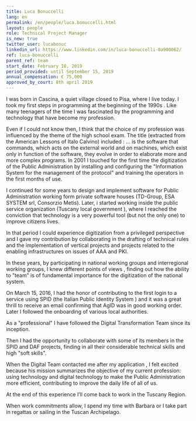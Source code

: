 ```yaml
---
title: Luca Bonuccelli 
lang: en
permalink: /en/people/luca.bonuccelli.html
layout: people
role: Technical Project Manager
is_new: true
twitter_user: lucabonuc
linkedin_url: https://www.linkedin.com/in/luca-bonuccelli-0a900062/
ref: luca-bonuccelli
parent_ref: team
start_date: February 18, 2019
period_provided: until September 15, 2019
annual_compensation: € 75,000
approved_by_court: 8th april 2019
---
```


I was born in Cascina, a quiet village closed to Pisa, where I live today. I took my first steps in programming at the beginning of the 1990s . Like many teenagers of the time I was fascinated by the programming and technology that have become my profession.

Even if I could not know then, I think that the choice of my profession was influenced by the theme of the high school exam. The title (extracted from the American Lessons of Italo Calvino) included : ... is the software that commands, which acts on the external world and on machines, which exist only in function of the software, they evolve in order to elaborate more and more complex programs.
In 2001 I touched for the first time the digitization of the Public Administration by installing and configuring the "Information System for the management of the protocol" and training the operators in the first months of use.

I continued for some years to design and implement software for Public Administration working form private software houses (TD-Group, ESA SYSTEM srl, Consorzio Metis). Later, i started working inside the public service organization (Tuscany local government ), where I reached the conviction that technology is a very powerful tool (but not the only one) to improve citizens lives.


In that period I could experience digitization from a privileged perspective and I gave my contribution by collaborating in the drafting of technical rules and the implementation of vertical projects and projects related to the enabling infrastructures on issues of AAA and PKI.

In these years, by participating in national working groups and interregional working groups, I knew different points of views , finding out how the ability to "team" is of fundamental importance for the digitization of the national system.


On March 15, 2016, I had the honor of contributing to the first login to a service using SPID (the Italian Public Identity System ) and it was a great thrill to receive an email confirming that AgID was in good working order.
 Later I followed the onboarding of various local authorities.

As a "professional" I have followed the Digital Transformation Team since its inception. 

Then I had the opportunity to collaborate with some of its members in the SPID and DAF projects, finding in all their considerable technical skills and high "soft skills".

When the Digital Team contacted me after my application , I felt excited because his mission summarizes the objective of my current profession: using technology and digital technology to make the Public Administration more efficient, contributing to improve the daily life of all of us.

At the end of this experience I’ll come back to work in the Tuscany Region.

When work commitments allow, I spend my time with Barbara or I take part in regattas or sailing in the Tuscan Archipelago.

